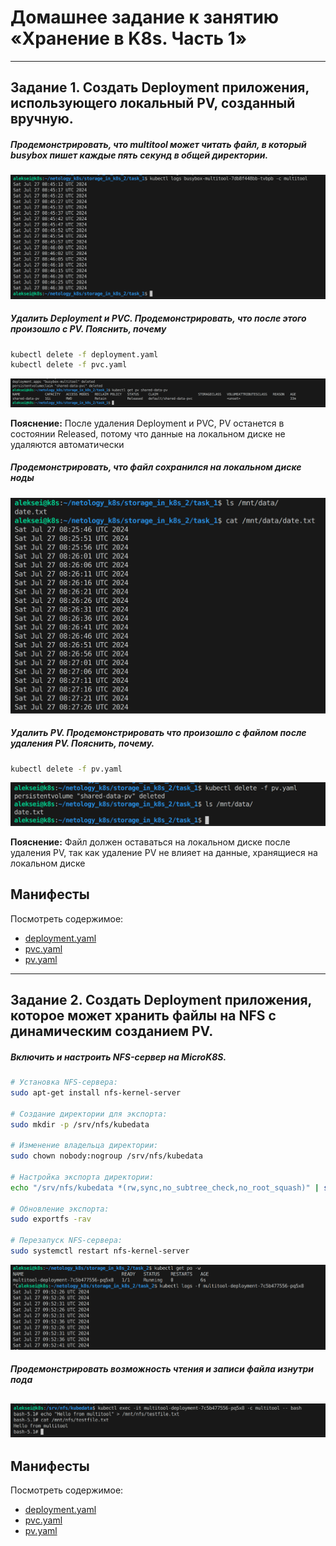 # Домашнее задание к занятию «Хранение в K8s. Часть 1»

---

## Задание 1. Создать Deployment приложения, использующего локальный PV, созданный вручную.

##### Продемонстрировать, что multitool может читать файл, в который busybox пишет каждые пять секунд в общей директории.
![logs](./media/task_1/task_1_logs_multitool.png)

##### Удалить Deployment и PVC. Продемонстрировать, что после этого произошло с PV. Пояснить, почему
```bash
kubectl delete -f deployment.yaml
kubectl delete -f pvc.yaml
```
![pvc](./media/task_1/delete_pvc_and_deployment.png)

**Пояснение:**
После удаления Deployment и PVC, PV останется в состоянии Released, потому что данные на локальном диске не удаляются автоматически

##### Продемонстрировать, что файл сохранился на локальном диске ноды

![save_file](./media/task_1/save_file.png)

##### Удалить PV. Продемонстрировать что произошло с файлом после удаления PV. Пояснить, почему.
```bash
kubectl delete -f pv.yaml
```

![delete_pv](./media/task_1/delete_pv.png)

**Пояснение:**
Файл должен оставаться на локальном диске после удаления PV, так как удаление PV не влияет на данные, хранящиеся на локальном диске

## Манифесты
Посмотреть содержимое:
- [deployment.yaml](./task_1/deployment.yaml)
- [pvc.yaml](./task_1/pvc.yaml)
- [pv.yaml](./task_1/pv.yaml)

---

## Задание 2. Создать Deployment приложения, которое может хранить файлы на NFS с динамическим созданием PV.
##### Включить и настроить NFS-сервер на MicroK8S.
```bash
# Установка NFS-сервера:
sudo apt-get install nfs-kernel-server

# Создание директории для экспорта:
sudo mkdir -p /srv/nfs/kubedata

# Изменение владельца директории:
sudo chown nobody:nogroup /srv/nfs/kubedata

# Настройка экспорта директории:
echo "/srv/nfs/kubedata *(rw,sync,no_subtree_check,no_root_squash)" | sudo tee -a /etc/exports

# Обновление экспорта:
sudo exportfs -rav

# Перезапуск NFS-сервера:
sudo systemctl restart nfs-kernel-server
```
![](./media/task_2/logs_nfs_server.png)

##### Продемонстрировать возможность чтения и записи файла изнутри пода
![](./media/task_2/read_write_nfs.png)
---

## Манифесты
Посмотреть содержимое:
- [deployment.yaml](./task_2/deployment.yaml)
- [pvc.yaml](./task_2/pvc.yaml)
- [pv.yaml](./task_2/pv.yaml)
